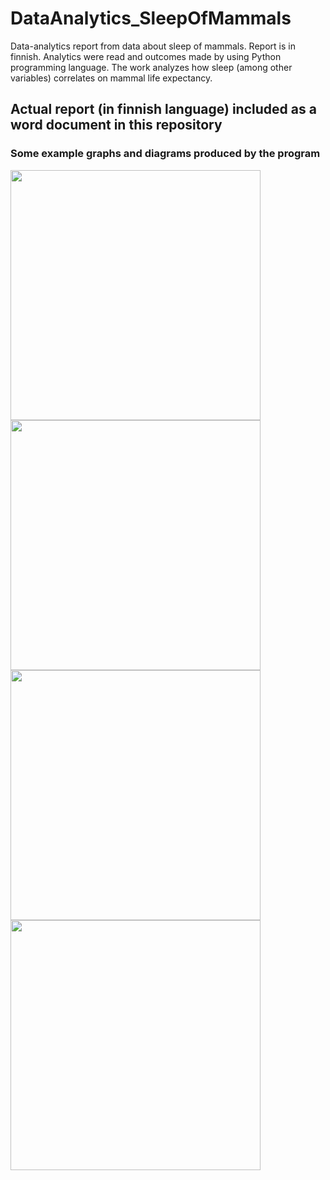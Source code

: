 # DataAnalytics_SleepOfMammals

Data-analytics report from data about sleep of mammals. Report is in finnish.
Analytics were read and outcomes made by using Python programming language.
The work analyzes how sleep (among other variables) correlates on mammal life expectancy.

## Actual report (in finnish language) included as a word document in this repository

### Some example graphs and diagrams produced by the program

<p float="left">
  <img width="400" src="https://user-images.githubusercontent.com/56744277/147754264-fdc76177-db22-42df-8c41-164a9e2de6a6.png">
  <img width="400" src="https://user-images.githubusercontent.com/56744277/147754301-da57a4c9-a945-4f84-8099-9c81f963c192.png">
  <img width="400" src="https://user-images.githubusercontent.com/56744277/147754368-67213e87-9b92-4ccb-8d72-d2fe1e0ab45d.png">
  <img width="400" src="https://user-images.githubusercontent.com/56744277/147754346-7803fb38-55b9-4430-949a-6a2a44836bec.png">
</p>
